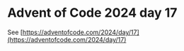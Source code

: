 # Advent of Code 2024 day 17

See [https://adventofcode.com/2024/day/17](https://adventofcode.com/2024/day/17)
